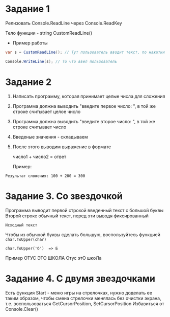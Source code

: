 ﻿# Задание 1
Релизовать Console.ReadLine через Console.ReadKey

Тело функции - string CustomReadLine()


- Пример работы

```csharp
var s = CustomReadLine(); // Тут пользователь вводит текст, по нажатии Enter - работа ее завершается

Console.WriteLine(s); // то что ввел пользователь
```




# Задание 2
1. Написать программу, которая принимает целые числа для сложения
2. Программа должна выводить "введите первое число: ",
   в той же строке считывает целое число
3. Программа должна выводить "введите второе число: ",
   в той же строке считывает число
4. Введеные значения - складываем 
5. После этого выводим выражение в формате
	
	число1 + число2 = ответ


	Пример:
```console
Результат сложения: 100 + 200 = 300
```


# Задание 3. Со звездочкой

Программа выводит первой строкой введенный текст с большой буквы
Второй строке обычный текст, перед эти выводя фиксированный
```
Исходный текст
```
Чтобы из обычной буквы сделать большую, воспользуйтесь функцией `char.ToUpper(char)`

```
char.ToUpper('б')  => Б
```


Пример
ОТУС ЭТО ШКОЛА
Отус этО шкоЛа

# Задание 4. C двумя звездочками

Есть функция Start - меню игры на стрелочках, нужно доделать ее таким образом,
чтобы смена стрелочки менялась без очистки экрана, т.е. воспользоваться GetCursorPosition, SetCursorPosition
Избавиться от Console.Clear()





